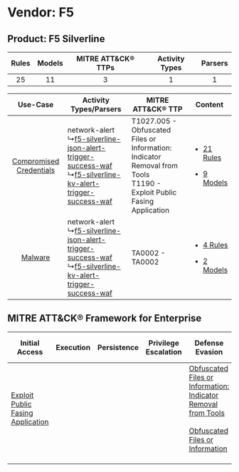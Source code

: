Vendor: F5
==========
Product: F5 Silverline
----------------------
| Rules | Models | MITRE ATT&CK® TTPs | Activity Types | Parsers |
|:-----:|:------:|:------------------:|:--------------:|:-------:|
|  25   |   11   |         3          |       1        |    1    |

|    Use-Case    | Activity Types/Parsers    | MITRE ATT&CK® TTP    | Content    |
|:----:| ---- | ---- | ---- |
| [Compromised Credentials](../../../UseCases/uc_compromised_credentials.md) |  network-alert<br> ↳[f5-silverline-json-alert-trigger-success-waf](Ps/pC_f5silverlinejsonalerttriggersuccesswaf.md)<br> ↳[f5-silverline-kv-alert-trigger-success-waf](Ps/pC_f5silverlinekvalerttriggersuccesswaf.md)<br> | T1027.005 - Obfuscated Files or Information: Indicator Removal from Tools<br>T1190 - Exploit Public Fasing Application<br> | [<ul><li>21 Rules</li></ul><ul><li>9 Models</li></ul>](RM/r_m_f5_f5_silverline_Compromised_Credentials.md) |
|    [Malware](../../../UseCases/uc_malware.md)    |  network-alert<br> ↳[f5-silverline-json-alert-trigger-success-waf](Ps/pC_f5silverlinejsonalerttriggersuccesswaf.md)<br> ↳[f5-silverline-kv-alert-trigger-success-waf](Ps/pC_f5silverlinekvalerttriggersuccesswaf.md)<br> | TA0002 - TA0002<br>    | [<ul><li>4 Rules</li></ul><ul><li>2 Models</li></ul>](RM/r_m_f5_f5_silverline_Malware.md)    |

MITRE ATT&CK® Framework for Enterprise
--------------------------------------
| Initial Access                                                                         | Execution | Persistence | Privilege Escalation | Defense Evasion                                                                                                                                                                                            | Credential Access | Discovery | Lateral Movement | Collection | Command and Control | Exfiltration | Impact |
| -------------------------------------------------------------------------------------- | --------- | ----------- | -------------------- | ---------------------------------------------------------------------------------------------------------------------------------------------------------------------------------------------------------- | ----------------- | --------- | ---------------- | ---------- | ------------------- | ------------ | ------ |
| [Exploit Public Fasing Application](https://attack.mitre.org/techniques/T1190)<br><br> |           |             |                      | [Obfuscated Files or Information: Indicator Removal from Tools](https://attack.mitre.org/techniques/T1027/005)<br><br>[Obfuscated Files or Information](https://attack.mitre.org/techniques/T1027)<br><br> |                   |           |                  |            |                     |              |        |